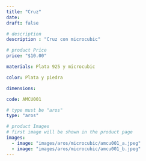 ```yaml
---
title: "Cruz"
date: 
draft: false

# description
description : "Cruz con microcubic"

# product Price
price: "$10.00"

materials: Plata 925 y microcubic

color: Plata y piedra

dimensions:

code: AMCU001

# type must be "aros"
type: "aros"

# product Images
# first image will be shown in the product page
images:
  - image: "images/aros/microcubic/amcu001_a.jpeg"
  - image: "images/aros/microcubic/amcu001_b.jpeg"
---
```


